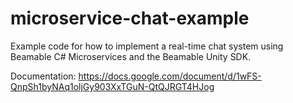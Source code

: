 # microservice-chat-example
Example code for how to implement a real-time chat system using Beamable C# Microservices and the Beamable Unity SDK.

Documentation: https://docs.google.com/document/d/1wFS-QnpSh1byNAq1oljGy903XxTGuN-QtQJRGT4HJog
